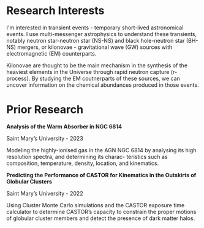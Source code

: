 # Research Interests

I'm interested in transient events - temporary short-lived astronomical events. I use multi-messenger astrophysics to understand these transients, notably neutron star-neutron star (NS-NS) and black hole-neutron star (BH-NS) mergers, or kilonovae - gravitational wave (GW) sources with electromagnetic (EM) counterparts.

Kilonovae are thought to be the main mechanism in the synthesis of the heaviest elements in the Universe through rapid neutron capture (r-process). By studying the EM coutnerparts of these sources, we can uncover information on the chemical abundances produced in those events.

# Prior Research

**Analysis of the Warm Absorber in NGC 6814**

Saint Mary’s University - 2023

Modeling the highly-ionised gas in the AGN NGC 6814 by analysing its high resolution spectra, and determining its charac-
teristics such as composition, temperature, density, location, and kinematics.

**Predicting the Performance of CASTOR for Kinematics in the Outskirts of Globular Clusters**

Saint Mary’s University - 2022

Using Cluster Monte Carlo simulations and the CASTOR exposure time calculator to determine CASTOR’s capacity to
constrain the proper motions of globular cluster members and detect the presence of dark matter halos.
